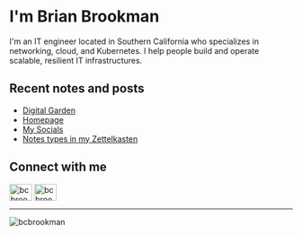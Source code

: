 # I'm Brian Brookman

I'm an IT engineer located in Southern California who specializes in networking, cloud, and Kubernetes. I help people build and operate scalable, resilient IT infrastructures.

## Recent notes and posts
<!-- BLOG-POST-LIST:START -->
- [Digital Garden](https://bcbrookman.com/notes/digital-garden/)
- [Homepage](https://bcbrookman.com/)
- [My Socials](https://bcbrookman.com/pages/my-socials/)
- [Notes types in my Zettelkasten](https://bcbrookman.com/notes/note-types-in-my-zettelkasten/)
<!-- BLOG-POST-LIST:END -->

## Connect with me
<p align="left">
<a href="https://twitter.com/bcbrookman" target="blank"><img align="center" src="https://raw.githubusercontent.com/rahuldkjain/github-profile-readme-generator/master/src/images/icons/Social/twitter.svg" alt="bcbrookman" height="30" width="40" /></a>
<a href="https://linkedin.com/in/bcbrookman" target="blank"><img align="center" src="https://raw.githubusercontent.com/rahuldkjain/github-profile-readme-generator/master/src/images/icons/Social/linked-in-alt.svg" alt="bcbrookman" height="30" width="40" /></a>
</p>

---
<p align="left"> <img src="https://komarev.com/ghpvc/?username=bcbrookman&label=Profile%20views&color=0e75b6&style=flat" alt="bcbrookman" /> </p>
